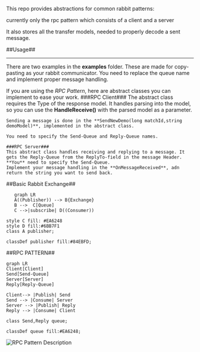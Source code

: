 This repo provides abstractions for common rabbit patterns:

currently only the rpc pattern which consists of a client and a server

It also stores all the transfer models, needed to properly decode a sent message.

##Usage##

----

There are two examples in the **examples** folder. These are made for copy-pasting as your rabbit communicator. You need to replace the queue name and implement proper message handling. 

If you are using the _RPC Pattern_, here are abstract classes you can implement to ease your work.
	###RPC Client###
	The abstract class requires the Type of the response model. It handles parsing into the model, so you can use the **HandleReceive()** with the parsed model as a parameter.
	
	Sending a message is done in the **SendNewDemo(long matchId,string demoModel)**, implemented in the abstract class.
	
	You need to specify the Send-Queue and Reply-Queue names.

	###RPC Server###
	This abstract class handles receiving and replying to a message. It gets the Reply-Queue from the ReplyTo-field in the message Header. **You** need to specify the Send-Queue.
	Implement your message handling in the **OnMessageReceived**, adn return the string you want to send back.


##Basic Rabbit Exchange##
 ```mermaid
	graph LR
    A((Publisher)) --> B{Exchange}
    B -->  C[Queue]
    C -->|subscribe| D((Consumer)) 

style C fill: #EA6248
style D fill:#6BB7F1
class A publisher;

classDef publisher fill:#84EBFD;

 ```

##RPC PATTERN##

```mermaid
graph LR
Client[Client]
Send[Send-Queue]
Server[Server]
Reply[Reply-Queue]

Client--> |Publish| Send
Send --> |Consume| Server
Server --> |Publish| Reply
Reply --> |Consume| Client

class Send,Reply queue;

classDef queue fill:#EA6248;

```

![RPC Pattern Description](https://www.rabbitmq.com/img/tutorials/python-six.png)


	